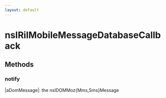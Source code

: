 ```yaml
---
layout: default
---
```


# nsIRilMobileMessageDatabaseCallback #

## Methods ##

### notify ###

|aDomMessage|: the nsIDOMMoz{Mms,Sms}Message

